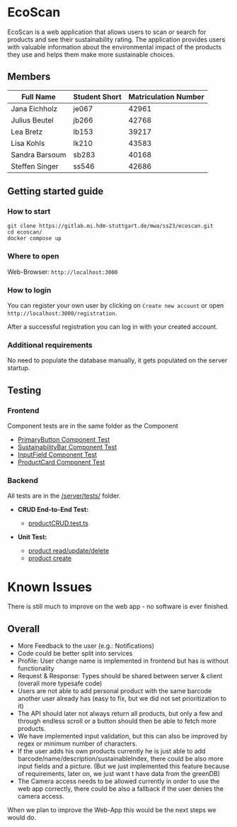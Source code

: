 # EcoScan

EcoScan is a web application that allows users to scan or search for products and see their sustainability rating. The application provides users with valuable information about the environmental impact of the products they use and helps them make more sustainable choices.

## Members

| Full Name      | Student Short | Matriculation Number |
|----------------|---------------|----------------------|
| Jana Eichholz  | je067         | 42961                |
| Julius Beutel  | jb266         | 42768                |
| Lea Bretz      | lb153         | 39217                |
| Lisa Kohls     | lk210         | 43583                |
| Sandra Barsoum | sb283         | 40168                |
| Steffen Singer | ss546         | 42686                |

## Getting started guide

### How to start

```
git clone https://gitlab.mi.hdm-stuttgart.de/mwa/ss23/ecoscan.git
cd ecoscan/
docker compose up
```

### Where to open

Web-Browser: `http://localhost:3000`

### How to login

You can register your own user by clicking on `Create new account` or open `http://localhost:3000/registration`.

After a successful registration you can log in with your created account.

### Additional requirements

No need to populate the database manually, it gets populated on the server startup.

## Testing

### Frontend

Component tests are in the same folder as the Component

- [PrimaryButton Component Test](./client/src/components/buttons/ButtonPrimary.test.tsx)
- [SustainabilityBar Component Test](./client/src/components/sustainabilitybar/SustainabilityBar.test.tsx)
- [InputField Component Test](./client/src/components/addProduct/InputField.test.tsx)
- [ProductCard Component Test](./client/src/components/productcard/ProductCard.test.tsx)

### Backend

All tests are in the [/server/tests/](./server/tests) folder.

- **CRUD End-to-End Test:**
  - [productCRUD.test.ts](./server/tests/productCRUD.test.ts)


- **Unit Test:**
  - [product read/update/delete](./server/tests/productService.test.ts)
  - [product create](./server/tests/productCreateService.test.ts)

# Known Issues

There is still much to improve on the web app - no software is ever finished.

## Overall
- More Feedback to the user (e.g.: Notifications)
- Code could be better split into services
- Profile: User change name is implemented in frontend but has is without functionality
- Request & Response: Types should be shared between server & client (overall more typesafe code)
- Users are not able to add personal product with the same barcode another user already has (easy to fix, but we did not set prioritization to it)
- The API should later not always return all products, but only a few and through endless scroll or a button should then be able to fetch more products.
- We have implemented input validation, but this can also be improved by regex or minimum number of characters.
- If the user adds his own products currently he is just able to add barcode/name/description/sustainableIndex, there could be also more input fields and a picture. (But we just implemented this feature because of requirements, later on, we just want t have data from the greenDB)
- The Camera access needs to be allowed currently in order to use the web app correctly, there could be also a fallback if the user denies the camera access.

When we plan to improve the Web-App this would be the next steps we would do.